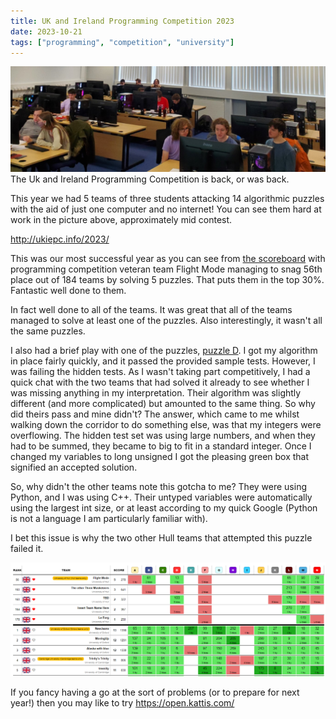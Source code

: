 ```yaml
---
title: UK and Ireland Programming Competition 2023
date: 2023-10-21
tags: ["programming", "competition", "university"]
---
```


![alt text](/img/post_images/20231021_ukiepc.jpg "Hull Warriors")
<br/>
The Uk and Ireland Programming Competition is back, or was back.

This year we had 5 teams of three students attacking 14 algorithmic puzzles with the aid of just one computer and no internet! You can see them hard at work in the picture above, approximately mid contest.

http://ukiepc.info/2023/

<!--more-->

This was our most successful year as you can see from [the scoreboard](https://ukiepc2023.cloudcontest.org/public) with programming competition veteran team Flight Mode managing to snag 56th place out of 184 teams by solving 5 puzzles. That puts them in the top 30%. Fantastic well done to them. 

In fact well done to all of the teams. It was great that all of the teams managed to solve at least one of the puzzles. Also interestingly, it wasn't all the same puzzles.

I also had a brief play with one of the puzzles, [puzzle D](https://ukiepc2023.cloudcontest.org/public/problems/18/text). I got my algorithm in place fairly quickly, and it passed the provided sample tests. However, I was failing the hidden tests. As I wasn't taking part competitively, I had a quick chat with the two teams that had solved it already to see whether I was missing anything in my interpretation. Their algorithm was slightly different (and more complicated) but amounted to the same thing. So why did theirs pass and mine didn't? The answer, which came to me whilst walking down the corridor to do something else, was that my integers were overflowing. The hidden test set was using large numbers, and when they had to be summed, they became to big to fit in a standard integer. Once I changed my variables to long unsigned I got the pleasing green box that signified an accepted solution.

So, why didn't the other teams note this gotcha to me? They were using Python, and I was using C++. Their untyped variables were automatically using the largest int size, or at least according to my quick Google (Python is not a language I am particularly familiar with). 

I bet this issue is why the two other Hull teams that attempted this puzzle failed it.

![alt text](/img/post_images/20231021_ukiepcscore.png "The Scores (in Hull)")

If you fancy having a go at the sort of problems (or to prepare for next year!) then you may like to try https://open.kattis.com/


